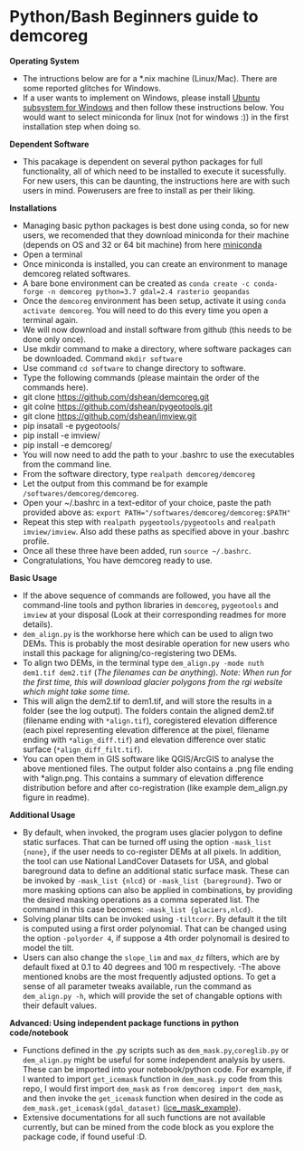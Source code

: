 # Python/Bash Beginners guide to demcoreg
**Operating System**
- The intructions below are for a *.nix machine (Linux/Mac). There are some reported glitches for Windows.
- If a user wants to implement on Windows, please install [Ubuntu subsystem for Windows](https://docs.microsoft.com/en-us/windows/wsl/install-win10) and then follow these instructions below. You would want to select miniconda for linux (not for windows :)) in the first installation step when doing so. 

**Dependent Software**
- This pacakage is dependent on several python packages for full functionality, all of which need to be installed to execute it sucessfully. For new users, this can be daunting, the instructions here are with such users in mind. Powerusers are free to install as per their liking.

**Installations**
- Managing basic python packages is best done using conda, so for new users, we recomended that they download miniconda for their machine (depends on OS and 32 or 64 bit machine)  from here [miniconda](https://docs.conda.io/en/latest/miniconda.html)
- Open a terminal
- Once miniconda is installed, you can create an environment to manage demcoreg related softwares.
- A bare bone environment can be created as `conda create -c conda-forge -n demcoreg python=3.7 gdal=2.4 rasterio geopandas` 
- Once the `demcoreg` environment has been setup, activate it using `conda activate demcoreg`. You will need to do this every time you open a terminal again.
- We will now download and install software from github (this needs to be done only once).
- Use mkdir command to make a directory, where software packages can be downloaded. Command `mkdir software`
- Use command `cd software` to change directory to software.
- Type the following commands (please maintain the order of the commands here).
- git clone https://github.com/dshean/demcoreg.git
- git colne https://github.com/dshean/pygeotools.git
- git clone https://github.com/dshean/imview.git
- pip insatall -e pygeotools/
- pip install -e imview/
- pip install -e demcoreg/
- You will now need to add the path to your .bashrc to use the executables from the command line.
- From the software directory, type `realpath demcoreg/demcoreg`
- Let the output from this command be for example `/softwares/demcoreg/demcoreg`.
- Open your ~/.bashrc in a text-editor of your choice, paste the path provided above as: `export PATH="/softwares/demcoreg/demcoreg:$PATH"`
- Repeat this step with `realpath pygeotools/pygeotools` and `realpath imview/imview`. Also add these paths as specified above in your .bashrc profile.
- Once all these three have been added, run `source ~/.bashrc`.
- Congratulations, You have demcoreg ready to use.

**Basic Usage**
- If the above sequence of commands are followed, you have all the command-line tools and python libraries in `demcoreg`, `pygeotools` and `imview` at your disposal (Look at their corresponding readmes for more details).
- `dem_align.py` is the workhorse here which can be used to align two DEMs. This is probably the most desirable operation for new users who install this package for aligning/co-registering two DEMs. 
- To align two DEMs, in the terminal type `dem_align.py -mode nuth dem1.tif dem2.tif` (*The filenames can be anything*).
*Note: When run for the first time, this will download glacier polygons from the rgi website which might take some time.*
- This will align the dem2.tif to dem1.tif, and will store the results in a folder (see the log output). The folders contain the aligned dem2.tif (filename ending with `*align.tif`), coregistered elevation difference (each pixel representing elevation difference at the pixel, filename ending with `*align_diff.tif`) and elevation difference over static surface (`*align_diff_filt.tif`). 
- You can open them in GIS software like QGIS/ArcGIS to analyse the above mentioned files. The output folder also contains a .png file ending with *align.png. This contains a summary of elevation difference distribution before and after co-registration (like example dem_align.py figure in readme). 

**Additional Usage**
- By default, when invoked, the program uses glacier polygon to define static surfaces. That can be turned off using the option `-mask_list {none}`, if the user needs to co-register DEMs at all pixels. In addition, the tool can use National LandCover Datasets for USA, and global bareground data to define an additional static surface mask. These can be invoked by `-mask_list {nlcd}` or `-mask_list {bareground}`. Two or more masking options can also be applied in combinations, by providing the desired masking operations as a comma seperated list. The command in this case becomes: `-mask_list {glaciers,nlcd}`.
- Solving planar tilts can be invoked using `-tiltcorr`. By default it the tilt is computed using a first order polynomial. That can be changed using the option `-polyorder 4`, if suppose a 4th order polynomail is desired to model the tilt.
- Users can also change the `slope_lim` and `max_dz` filters, which are by default fixed at 0.1 to 40 degrees and 100 m respectively. 
-The above mentioned knobs are the most frequently adjusted options. To get a sense of all parameter tweaks available, run the command as `dem_align.py -h`, which will provide the set of changable options with their default values. 

**Advanced: Using independent package functions in python code/notebook**
- Functions defined in the .py scripts such as `dem_mask.py`,`coreglib.py` or `dem_align.py` might be useful for some independent analysis by users. These can be imported into your notebook/python code. For example, if I wanted to import `get_icemask` function in `dem_mask.py` code from this repo, I would first import `dem_mask` as `from demcoreg import dem_mask`, and then invoke the `get_icemask` function when desired in the code as `dem_mask.get_icemask(gdal_dataset)` ([ice_mask_example](https://github.com/dshean/hma_mb_paper/blob/master/notebooks/nogzumpa_dh_dt_error_correlation.ipynb)). 
- Extensive documentations for all such functions are not available currently, but can be mined from the code block as you explore the package code, if found useful :D.
